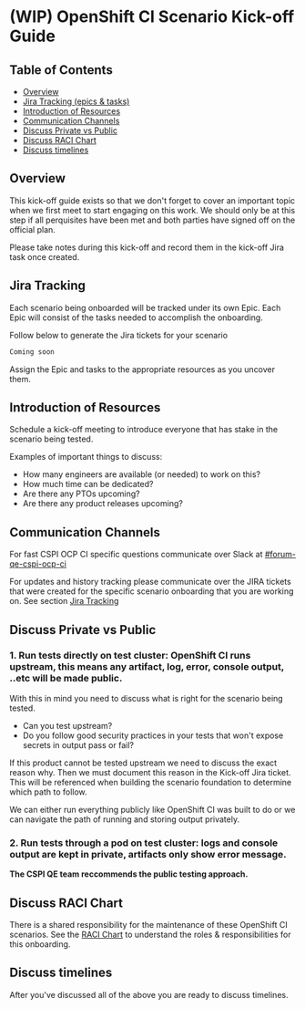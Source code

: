 # (WIP) OpenShift CI Scenario Kick-off Guide<!-- omit from toc -->

## Table of Contents<!-- omit from toc -->

- [Overview](#overview)
- [Jira Tracking (epics \& tasks)](#jira-tracking)
- [Introduction of Resources](#introduction-of-resources)
- [Communication Channels](#communication-channels)
- [Discuss Private vs Public](#discuss-private-vs-public)
- [Discuss RACI Chart](#discuss-raci-chart)
- [Discuss timelines](#discuss-timelines)

## Overview

This kick-off guide exists so that we don't forget to cover an important topic when we first meet to start engaging on this work. We should only be at this step if all perquisites have been met and both parties have signed off on the official plan.

Please take notes during this kick-off and record them in the kick-off Jira task once created.

## Jira Tracking

Each scenario being onboarded will be tracked under its own Epic. Each Epic will consist of the tasks needed to accomplish the onboarding.

Follow below to generate the Jira tickets for your scenario

```BASH
Coming soon
```

Assign the Epic and tasks to the appropriate resources as you uncover them.

## Introduction of Resources

Schedule a kick-off meeting to introduce everyone that has stake in the scenario being tested.

Examples of important things to discuss:

 - How many engineers are available (or needed) to work on this?
 - How much time can be dedicated?
 - Are there any PTOs upcoming?
 - Are there any product releases upcoming?

## Communication Channels

For fast CSPI OCP CI specific questions communicate over Slack at [#forum-qe-cspi-ocp-ci](https://coreos.slack.com/archives/C047Y0DPEJU)

For updates and history tracking please communicate over the JIRA tickets that were created for the specific scenario onboarding that you are working on. See section [Jira Tracking](#jira-tracking)

## Discuss Private vs Public

### 1. Run tests directly on test cluster: OpenShift CI runs upstream, this means any artifact, log, error, console output, ..etc will be made public.

With this in mind you need to discuss what is right for the scenario being tested.

 - Can you test upstream?
 - Do you follow good security practices in your tests that won't expose secrets in output pass or fail?

If this product cannot be tested upstream we need to discuss the exact reason why. Then we must document this reason in the Kick-off Jira ticket. This will be referenced when building the scenario foundation to determine which path to follow.

We can either run everything publicly like OpenShift CI was built to do or we can navigate the path of running and storing output privately.

### 2. Run tests through a pod on test cluster: logs and console output are kept in private, artifacts only show error message.

**The CSPI QE team reccommends the public testing approach.**

## Discuss RACI Chart

There is a shared responsibility for the maintenance of these OpenShift CI scenarios. See the [RACI Chart](RACI_Chart.md) to understand the roles & responsibilities for this onboarding.

## Discuss timelines

After you've discussed all of the above you are ready to discuss timelines.

